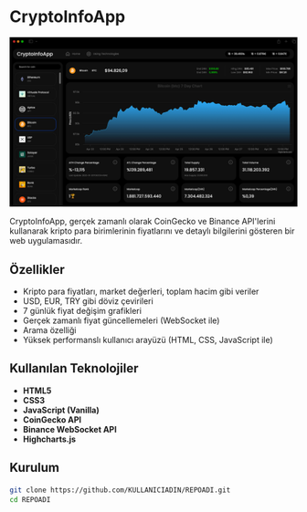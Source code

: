 # CryptoInfoApp

![Ekran Görüntüsü](assets/images/cryptoinfoapp-screen-photo.png)

CryptoInfoApp, gerçek zamanlı olarak CoinGecko ve Binance API'lerini kullanarak kripto para birimlerinin fiyatlarını ve detaylı bilgilerini gösteren bir web uygulamasıdır.

## Özellikler
- Kripto para fiyatları, market değerleri, toplam hacim gibi veriler
- USD, EUR, TRY gibi döviz çevirileri
- 7 günlük fiyat değişim grafikleri
- Gerçek zamanlı fiyat güncellemeleri (WebSocket ile)
- Arama özelliği
- Yüksek performanslı kullanıcı arayüzü (HTML, CSS, JavaScript ile)

## Kullanılan Teknolojiler
- **HTML5**
- **CSS3**
- **JavaScript (Vanilla)**
- **CoinGecko API**
- **Binance WebSocket API**
- **Highcharts.js**

## Kurulum
```bash
git clone https://github.com/KULLANICIADIN/REPOADI.git
cd REPOADI
